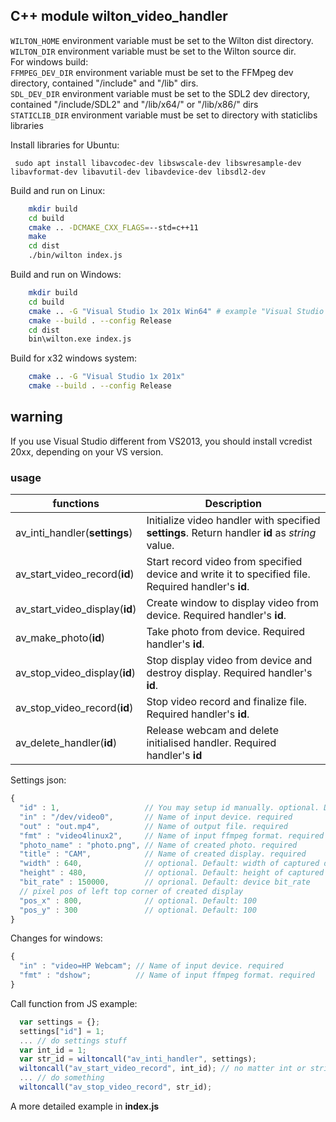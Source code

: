C++ module wilton_video_handler
------------------

`WILTON_HOME` environment variable must be set to the Wilton dist directory.<br>
`WILTON_DIR` environment variable must be set to the Wilton source dir.<br>
For windows build: <br>
`FFMPEG_DEV_DIR` environment variable must be set to the FFMpeg dev directory, contained "/include" and "/lib" dirs.<br>
`SDL_DEV_DIR` environment variable must be set to the SDL2 dev directory, contained "/include/SDL2" and "/lib/x64/" or "/lib/x86/" dirs<br>
`STATICLIB_DIR` environment variable must be set to directory with staticlibs libraries<br>


Install libraries for Ubuntu:
```
 sudo apt install libavcodec-dev libswscale-dev libswresample-dev libavformat-dev libavutil-dev libavdevice-dev libsdl2-dev 
```

Build and run on Linux:
```bash
    mkdir build
    cd build
    cmake .. -DCMAKE_CXX_FLAGS=--std=c++11
    make
    cd dist
    ./bin/wilton index.js
```

Build and run on Windows:
```bash
    mkdir build
    cd build
    cmake .. -G "Visual Studio 1x 201x Win64" # example "Visual Studio 14 2015 Win64"
    cmake --build . --config Release
    cd dist
    bin\wilton.exe index.js
```

Build for x32 windows system:
```bash
    cmake .. -G "Visual Studio 1x 201x"
    cmake --build . --config Release
```

## warning
If you use Visual Studio different from VS2013, you should install vcredist 20xx, depending on your VS version.

### usage
| functions| Description |
| --- | --- |
| av_inti_handler(**settings**)  | Initialize video handler with specified **settings**. Return handler **id** as *string* value. |
| av_start_video_record(**id**)  | Start record video from specified device and write it to specified file. Required handler's **id**.|
| av_start_video_display(**id**) | Create window to display video from device. Required handler's **id**.|
| av_make_photo(**id**)          | Take photo from device. Required handler's **id**. |
| av_stop_video_display(**id**)  | Stop display video from device and destroy display. Required handler's **id**. |
| av_stop_video_record(**id**)   | Stop video record and finalize file. Required handler's **id**. |
| av_delete_handler(**id**) | Release webcam and delete initialised handler. Required handler's **id** |

Settings json: 
```JavaScript
{
  "id" : 1,                   // You may setup id manually. optional. Default value 0;
  "in" : "/dev/video0",       // Name of input device. required
  "out" : "out.mp4",          // Name of output file. required  
  "fmt" : "video4linux2",     // Name of input ffmpeg format. required
  "photo_name" : "photo.png", // Name of created photo. required
  "title" : "CAM",            // Name of created display. required
  "width" : 640,              // optional. Default: width of captured device image
  "height" : 480,             // optional. Default: height of captured device image
  "bit_rate" : 150000,        // oprional. Default: device bit_rate
  // pixel pos of left top corner of created display
  "pos_x" : 800,              // optional. Default: 100
  "pos_y" : 300               // optional. Default: 100
}
```

Changes for windows:
```JavaScript
{
  "in" : "video=HP Webcam"; // Name of input device. required
  "fmt" : "dshow";          // Name of input ffmpeg format. required
}
```

 Call function from JS example:
```JavaScript
  var settings = {};
  settings["id"] = 1;
  ... // do settings stuff
  var int_id = 1;
  var str_id = wiltoncall("av_inti_handler", settings);
  wiltoncall("av_start_video_record", int_id); // no matter int or string
  ... // do something
  wiltoncall("av_stop_video_record", str_id);
```


A more detailed example in **index.js**